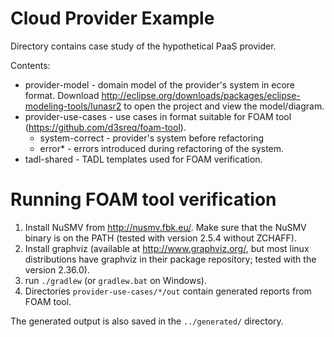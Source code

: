 Cloud Provider Example
======================

Directory contains case study of the hypothetical PaaS provider.

Contents:
* provider-model - domain model of the provider's system in ecore format. Download http://eclipse.org/downloads/packages/eclipse-modeling-tools/lunasr2 to open the project and view the model/diagram.
* provider-use-cases - use cases in format suitable for FOAM tool (https://github.com/d3sreq/foam-tool).
	* system-correct - provider's system before refactoring
	* error* - errors introduced during refactoring of the system.
* tadl-shared - TADL templates used for FOAM verification.

Running FOAM tool verification
==============================

1. Install NuSMV from http://nusmv.fbk.eu/. Make sure that the NuSMV binary is on the PATH (tested with version 2.5.4 without ZCHAFF).
2. Install graphviz (available at http://www.graphviz.org/, but most linux distributions have graphviz in their package repository; tested with the version 2.36.0).
3. run ```./gradlew``` (or ```gradlew.bat``` on Windows).
4. Directories ```provider-use-cases/*/out``` contain generated reports from FOAM tool.

The generated output is also saved in the ```../generated/``` directory.
